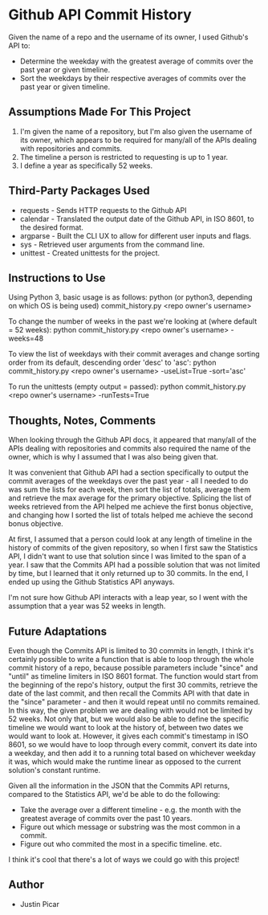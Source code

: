 # Github API Commit History

Given the name of a repo and the username of its owner, I used Github's API to:
* Determine the weekday with the greatest average of commits over the past year or given timeline.
* Sort the weekdays by their respective averages of commits over the past year or given timeline.


## Assumptions Made For This Project
1. I'm given the name of a repository, but I'm also given the username of its owner, which appears to be required for many/all of the APIs dealing with repositories and commits.
2. The timeline a person is restricted to requesting is up to 1 year.
3. I define a year as specifically 52 weeks.

## Third-Party Packages Used
* requests - Sends HTTP requests to the Github API
* calendar - Translated the output date of the Github API, in ISO 8601, to the desired format.
* argparse - Built the CLI UX to allow for different user inputs and flags.
* sys - Retrieved user arguments from the command line.
* unittest - Created unittests for the project.


## Instructions to Use
Using Python 3, basic usage is as follows:
python (or python3, depending on which OS is being used) commit_history.py <name of repo> <repo owner's username>

To change the number of weeks in the past we're looking at (where default = 52 weeks):
python commit_history.py <name of repo> <repo owner's username> -weeks=48

To view the list of weekdays with their commit averages and change sorting order from its default, descending order 'desc' to 'asc':
python commit_history.py <name of repo> <repo owner's username> -useList=True -sort='asc'

To run the unittests (empty output = passed):
python commit_history.py <name of repo> <repo owner's username> -runTests=True


## Thoughts, Notes, Comments
When looking through the Github API docs, it appeared that many/all of the APIs dealing with repositories and commits also required the name of the owner, which is why I assumed that I was also being given that.

It was convenient that Github API had a section specifically to output the commit averages of the weekdays over the past year - all I needed to do was sum the lists for each week, then sort the list of totals, average them and retrieve the max average for the primary objective. Splicing the list of weeks retrieved from the API helped me achieve the first bonus objective, and changing how I sorted the list of totals helped me achieve the second bonus objective.

At first, I assumed that a person could look at any length of timeline in the history of commits of the given repository, so when I first saw the Statistics API, I didn't want to use that solution since I was limited to the span of a year. I saw that the Commits API had a possible solution that was not limited by time, but I learned that it only returned up to 30 commits. In the end, I ended up using the Github Statistics API anyways.

I'm not sure how Github API interacts with a leap year, so I went with the assumption that a year was 52 weeks in length.


## Future Adaptations
Even though the Commits API is limited to 30 commits in length, I think it's certainly possible to write a function that is able to loop through the whole commit history of a repo, because possible parameters include "since" and "until" as timeline limiters in ISO 8601 format. The function would start from the beginning of the repo's history, output the first 30 commits, retrieve the date of the last commit, and then recall the Commits API with that date in the "since" parameter - and then it would repeat until no commits remained. In this way, the given problem we are dealing with would not be limited by 52 weeks. Not only that, but we would also be able to define the specific timeline we would want to look at the history of, between two dates we would want to look at. However, it gives each commit's timestamp in ISO 8601, so we would have to loop through every commit, convert its date into a weekday, and then add it to a running total based on whichever weekday it was, which would make the runtime linear as opposed to the current solution's constant runtime.

Given all the information in the JSON that the Commits API returns, compared to the Statistics API, we'd be able to do the following:
* Take the average over a different timeline - e.g. the month with the greatest average of commits over the past 10 years.
* Figure out which message or substring was the most common in a commit.
* Figure out who commited the most in a specific timeline.
etc.

I think it's cool that there's a lot of ways we could go with this project!


## Author
* Justin Picar